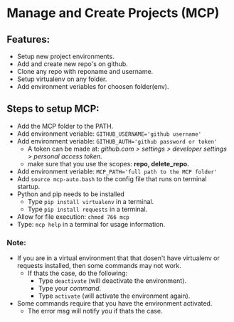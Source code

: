 # Manage and Create Projects (MCP)

## Features:
- Setup new project environments.
- Add and create new repo's on github.
- Clone any repo with reponame and username.
- Setup virtualenv on any folder.
- Add environment veriables for choosen folder(env).

## Steps to setup MCP:
- Add the MCP folder to the PATH.
- Add environment veriable: `GITHUB_USERNAME='github username'`
- Add environment veriable: `GITHUB_AUTH='github password or token'`
  - A token can be made at: *github.com > settings > developer settings > personal access token.*
  - make sure that you use the scopes: **repo, delete_repo.**
- Add environment veriable: `MCP_PATH='full path to the MCP folder'`
- Add `source mcp-auto.bash` to the config file that runs on terminal startup.
- Python and pip needs to be installed
  - Type `pip install virtualenv` in a terminal.
  - Type `pip install requests` in a terminal.
- Allow for file execution: `chmod 766 mcp`
- Type: `mcp help` in a terminal for usage information.

### Note:
- If you are in a virtual environment that that dosen't have virtualenv or requests installed, then some commands may not work.
  - If thats the case, do the following:
    - Type `deactivate` (will deactivate the environment).
    - Type your *command*.
    - Type `activate` (will activate the environment again).
- Some commands require that you have the environment activated.
  - The error msg will notify you if thats the case.
